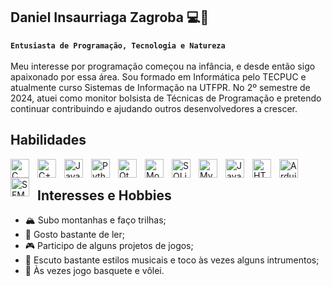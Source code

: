 ## Daniel Insaurriaga Zagroba 💻🌱

**`Entusiasta de Programação, Tecnologia e Natureza`**
<br><br>
Meu interesse por programação começou na infância, e desde então sigo apaixonado por essa área. Sou formado em Informática pelo TECPUC e atualmente curso Sistemas de Informação na UTFPR. No 2º semestre de 2024, atuei como monitor bolsista de Técnicas de Programação e pretendo continuar contribuindo e ajudando outros desenvolvedores a crescer.
<br>
## Habilidades

<img align="left" alt="C" width="30px" style="padding-right:10px;" src="https://cdn.jsdelivr.net/gh/devicons/devicon@latest/icons/c/c-original.svg" />
<img align="left" alt="C++" width="30px" style="padding-right:10px;" src="https://cdn.jsdelivr.net/gh/devicons/devicon@latest/icons/cplusplus/cplusplus-original.svg"  />
<img align="left" alt="Java"  width="30px" style="padding-right:10px; src="https://cdn.jsdelivr.net/gh/devicons/devicon@latest/icons/java/java-original.svg" />
<img align="left" alt="Python"  width="30px" style="padding-right:10px; src="https://cdn.jsdelivr.net/gh/devicons/devicon@latest/icons/python/python-original.svg" />
<img align="left" alt="Qt"  width="30px" style="padding-right:10px; src="https://cdn.jsdelivr.net/gh/devicons/devicon@latest/icons/qt/qt-original.svg" />
<img align="left" alt="MongoDB" width="30px" style="padding-right:10px" src="https://cdn.jsdelivr.net/gh/devicons/devicon@latest/icons/mongodb/mongodb-original.svg" />
<img align="left" alt="SQLite" width="30px" style="padding-right:10px" src="https://cdn.jsdelivr.net/gh/devicons/devicon@latest/icons/sqlite/sqlite-original.svg" />
<img align="left" alt="MySQL" width="30px" style="padding-right:10px" src="https://cdn.jsdelivr.net/gh/devicons/devicon@latest/icons/mysql/mysql-original.svg" />
<img align="left" alt="JavaScript" width="30px" style="padding-right:10px" src="https://cdn.jsdelivr.net/gh/devicons/devicon@latest/icons/javascript/javascript-original.svg" />
<img align="left" alt="HTML" width="30px" style="padding-right:10px" src="https://cdn.jsdelivr.net/gh/devicons/devicon@latest/icons/html5/html5-original.svg" />
<img align="left" alt="Arduino" width="30px" style="padding-right:10px" src="https://cdn.jsdelivr.net/gh/devicons/devicon@latest/icons/arduino/arduino-original.svg" />
<img align="left" alt="SFML" width="30px" style="padding-right:10px" src="https://www.sfml-dev.org/download/goodies/sfml-icon.svg" />

<br>

## Interesses e Hobbies

- 🏔 Subo montanhas e faço trilhas;<br>
- 📖 Gosto bastante de ler;<br>
- 🎮 Participo de alguns projetos de jogos;<br>
- 🎼 Escuto bastante estilos musicais e toco às vezes alguns intrumentos;<br>
- 🏀 Às vezes jogo basquete e vôlei.<br>